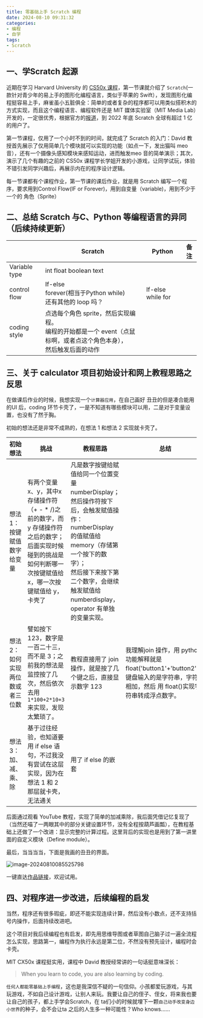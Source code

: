 ```yaml
---
title: 零基础上手 Scratch 编程
date: 2024-08-10 09:31:32
categories:
- 编程
- 自学
tags:
- Scratch
---
```




## 一、学Scratch 起源

近期在学习 Harvard University 的 [CS50x 课程](https://cs50.harvard.edu/x/2024/)，第一节课就介绍了 `Scratch`(一款针对青少年的易上手的图形化编程语言，类似于苹果的 Swift），发现图形化编程挺容易上手，麻雀虽小五脏俱全：简单的或者复杂的程序都可以用类似搭积木的方式实现，而且这个编程语言、编程软件还是 MIT 媒体实验室（MIT Media Lab）开发的，一定很优秀，根据官方的[报道](https://www.media.mit.edu/posts/scratch-100-million-users/)，到 2022 年底 Scratch 全球有超过 1 亿的用户了。

第一节课程，仅用了一个小时不到的时间，就完成了 Scratch 的入门：David 教授首先展示了仅用简单几个模块就可以实现的功能（如点一下，发出猫叫 meo 音），还有一个摄像头感知模块来感知运动，进而触发meo 音的简单演示；其次，演示了几个有趣的之前的 CS50x 课程学长学姐开发的小游戏，让同学试玩，体验不错引发同学兴趣后，再展示内在的程序设计逻辑。

每一节课都有个课程作业，第一节课的课后作业，就是用 Scratch 编写一个程序，要求用到Control Flow(IF or Forever)，用到自变量（variable)，用到不少于一个的 角色（Sprite）



## 二、总结 Scratch 与C、Python 等编程语言的异同（后续持续更新）

|               | Scratch                                                      | Python            | 备注 |
| ------------- | ------------------------------------------------------------ | ----------------- | ---- |
| Variable type | int float boolean text                                       |                   |      |
| control flow  | If-else<br /> forever(相当于Python while)<br />还有其他的 loop 吗？ | If-else while for |      |
| coding style  | 点选每个角色 sprite，然后实现编程。<br />编程的开始都是一个 event（点鼠标啊，或者点这个角色本身），<br />然后触发后面的动作 |                   |      |



## 三、关于 calculator 项目初始设计和网上教程思路之反思

在做课后作业的时候，我想实现一个`计算器应用`，在自己画好 丑丑的但是凑合能用的UI 后，coding 环节卡壳了，一是不知道有哪些模块可以用，二是对于变量设置，也没有了然于胸。

初始的想法还是非常不成熟的，在想法 1 和想法 2 实现就卡壳了。

| 初始想法                         | 挑战                                                         | 教程思路                                                     | 总结                                                         |
| -------------------------------- | ------------------------------------------------------------ | ------------------------------------------------------------ | ------------------------------------------------------------ |
| 想法 1：按键赋值数字给变量       | 有两个变量x、y，其中x 存储操作符（+ - * /)之前的数字，而 y 存储操作符之后的数字；<br />后面实现时候碰到的挑战是如何判断哪一次按键赋值给 x，哪一次按键赋值给 y，卡壳了 | 凡是数字按键给赋值给同一个位置变量 numberDisplay；<br />然后操作符按下后，会触发赋值操作：numberDisplay 的值赋值给 memory（存储第一个按下的数字）；<br />然后接下来按下第二个数字，会继续触发赋值给 numberdisplay，operator 有单独的变量实现。 |                                                              |
| 想法 2：如何实现两位数或者三位数 | 譬如按下 123，数字是一百二十三，而不是 3；之前我的想法是监控按了几次，然后依次去用 `1*100+2*10+3`来实现，发现太繁琐了。 | 教程直接用了 join 操作，就是按了几个键之后，直接显示数字 123 | 我理解join 操作，用 python 功能解释就是 float('button1'+'button2')，键盘输入的是字符串，字符串相加，然后 用 float()实现字符串转成浮点数字。 |
| 想法 3：加、减、乘、除           | 基于过往经验，也知道要用 if else 语句，不过我没有尝试在这层实现，因为在想法 1 和 2 那层就卡壳，无法通关 | 用了 if else 的嵌套                                          |                                                              |



后面通过观看 YouTube 教程，实现了简单的加减乘除，我后面凭借记忆复现了（当然还喵了一两眼其中的部分关键设置环节，没有全程按葫芦画瓢），在教程基础上还做了一个改进：显示完整的计算过程。这里背后的实现也是用到了第一讲里面的自定义模块（Define module）。



最后，当当当当，下面是我画的丑丑的界面。

![image-20240810085525798](https://picbox-1313243162.cos.ap-nanjing.myqcloud.com/image-20240810085525798.png)

一键直达[作品链接](https://scratch.mit.edu/projects/1054371077)，欢迎试用。



## 四、对程序进一步改进，后续编程的启发

当然，程序还有很多瑕疵，即还不能实现连续计算，然后没有小数点，还不支持括号内操作，后面持续改进吧。

这个项目对我后续编程也有启发，即先用思维导图或者草图自己脑子过一遍全流程怎么实现，思路第一，编程作为执行永远是第二位，不然没有预先设计，编程时会卡壳。

MIT  CX50x 课程挺实用，课程中 David 教授经常讲的一句话挺意味深长：

> When you learn to code, you are also learning by coding.

`任何人都能零基础上手编程`，这也是我深信不疑的一句信仰。小孩都爱玩游戏，与其玩游戏，不如自己设计游戏，让别人来玩。我要让自己的侄子、侄女，将来我也要让自己的孩子，都上手学会Scratch，在 ta们小的时候就埋下一颗`自己动手改变身边小世界`的种子，会不会让ta 之后的人生多一种可能性？Who knows……
